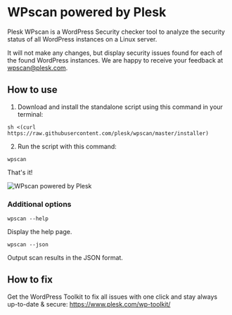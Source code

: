 # WPscan powered by Plesk

Plesk WPscan is a WordPress Security checker tool to analyze the security status of all WordPress instances on a Linux server.

It will not make any changes, but display security issues found for each of the found WordPress instances.
We are happy to receive your feedback at wpscan@plesk.com.

## How to use

1. Download and install the standalone script using this command in your terminal:

`sh <(curl https://raw.githubusercontent.com/plesk/wpscan/master/installer)`

2. Run the script with this command:

`wpscan`

That's it!

![WPscan powered by Plesk](https://raw.githubusercontent.com/plesk/wpscan/master/wpscan-screenshot.png)

### Additional options

`wpscan --help`

Display the help page.

`wpscan --json`

Output scan results in the JSON format.

## How to fix

Get the WordPress Toolkit to fix all issues with one click and stay always up-to-date & secure: https://www.plesk.com/wp-toolkit/
